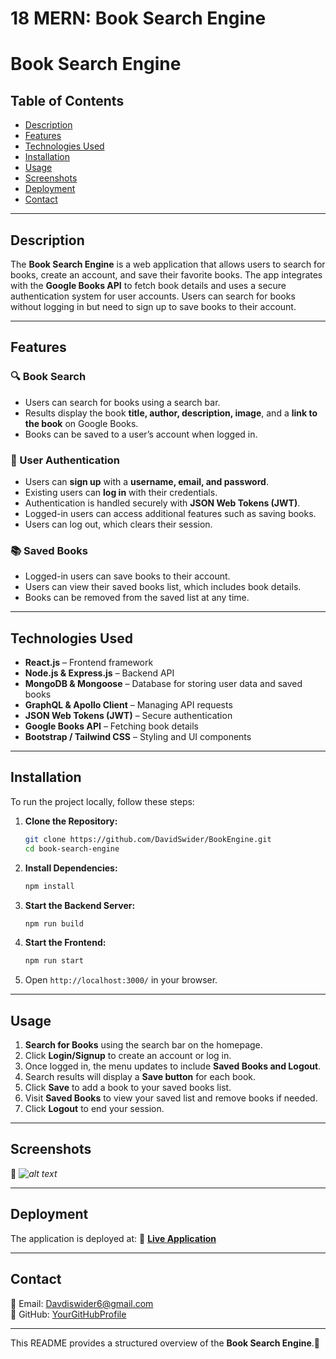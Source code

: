 # 18 MERN: Book Search Engine

# Book Search Engine

## Table of Contents
- [Description](#description)
- [Features](#features)
- [Technologies Used](#technologies-used)
- [Installation](#installation)
- [Usage](#usage)
- [Screenshots](#screenshots)
- [Deployment](#deployment)
- [Contact](#contact)

---

## Description
The **Book Search Engine** is a web application that allows users to search for books, create an account, and save their favorite books. The app integrates with the **Google Books API** to fetch book details and uses a secure authentication system for user accounts. Users can search for books without logging in but need to sign up to save books to their account.

---

## Features

### 🔍 Book Search
- Users can search for books using a search bar.
- Results display the book **title, author, description, image**, and a **link to the book** on Google Books.
- Books can be saved to a user’s account when logged in.

### 🔑 User Authentication
- Users can **sign up** with a **username, email, and password**.
- Existing users can **log in** with their credentials.
- Authentication is handled securely with **JSON Web Tokens (JWT)**.
- Logged-in users can access additional features such as saving books.
- Users can log out, which clears their session.

### 📚 Saved Books
- Logged-in users can save books to their account.
- Users can view their saved books list, which includes book details.
- Books can be removed from the saved list at any time.

---

## Technologies Used
- **React.js** – Frontend framework
- **Node.js & Express.js** – Backend API
- **MongoDB & Mongoose** – Database for storing user data and saved books
- **GraphQL & Apollo Client** – Managing API requests
- **JSON Web Tokens (JWT)** – Secure authentication
- **Google Books API** – Fetching book details
- **Bootstrap / Tailwind CSS** – Styling and UI components

---

## Installation
To run the project locally, follow these steps:

1. **Clone the Repository:**
   ```sh
   git clone https://github.com/DavidSwider/BookEngine.git
   cd book-search-engine
   ```  
2. **Install Dependencies:**
   ```sh
   npm install
   ```  
3. **Start the Backend Server:**
   ```sh
   npm run build
   ```  
4. **Start the Frontend:**
   ```sh
   npm run start
   ```  
5. Open `http://localhost:3000/` in your browser.

---

## Usage

1. **Search for Books** using the search bar on the homepage.
2. Click **Login/Signup** to create an account or log in.
3. Once logged in, the menu updates to include **Saved Books and Logout**.
4. Search results will display a **Save button** for each book.
5. Click **Save** to add a book to your saved books list.
6. Visit **Saved Books** to view your saved list and remove books if needed.
7. Click **Logout** to end your session.

---

## Screenshots
📸 *![alt text](image.png)*

---

## Deployment
The application is deployed at:
🔗 **[Live Application](https://bookengine-ap4q.onrender.com)**

---

## Contact
📧 Email: Davdiswider6@gmail.com  
🔗 GitHub: [YourGitHubProfile](https://github.com/DavidSwider/BookEngine)  

---

This README provides a structured overview of the **Book Search Engine**.🚀

